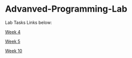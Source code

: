 # Advanved-Programming-Lab

Lab Tasks Links below:

[Week 4](https://apl.ajaykumarvarma.live/weektasks/week4.cpp)

[Week 5](https://apl.ajaykumarvarma.live/weektasks/week5.txt)

[Week 10](https://apl.ajaykumarvarma.live/weektasks/week10.cpp)


